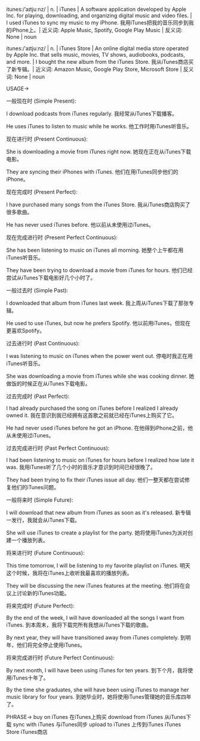 itunes:/ˈaɪtjuːnz/ | n. | iTunes | A software application developed by Apple Inc. for playing, downloading, and organizing digital music and video files. |  I used iTunes to sync my music to my iPhone. 我用iTunes把我的音乐同步到我的iPhone上。| 近义词: Apple Music, Spotify, Google Play Music | 反义词: None | noun

itunes:/ˈaɪtjuːnz/ | n. | iTunes Store |  An online digital media store operated by Apple Inc. that sells music, movies, TV shows, audiobooks, podcasts, and more. | I bought the new album from the iTunes Store. 我从iTunes商店买了新专辑。| 近义词: Amazon Music, Google Play Store, Microsoft Store | 反义词: None | noun


USAGE->

一般现在时 (Simple Present):

I download podcasts from iTunes regularly. 我经常从iTunes下载播客。

He uses iTunes to listen to music while he works. 他工作时用iTunes听音乐。


现在进行时 (Present Continuous):

She is downloading a movie from iTunes right now. 她现在正在从iTunes下载电影。

They are syncing their iPhones with iTunes. 他们在用iTunes同步他们的iPhone。


现在完成时 (Present Perfect):

I have purchased many songs from the iTunes Store. 我从iTunes商店购买了很多歌曲。

He has never used iTunes before. 他以前从未使用过iTunes。


现在完成进行时 (Present Perfect Continuous):

She has been listening to music on iTunes all morning. 她整个上午都在用iTunes听音乐。

They have been trying to download a movie from iTunes for hours. 他们已经尝试从iTunes下载电影好几个小时了。


一般过去时 (Simple Past):

I downloaded that album from iTunes last week. 我上周从iTunes下载了那张专辑。

He used to use iTunes, but now he prefers Spotify. 他以前用iTunes，但现在更喜欢Spotify。


过去进行时 (Past Continuous):

I was listening to music on iTunes when the power went out. 停电时我正在用iTunes听音乐。

She was downloading a movie from iTunes while she was cooking dinner. 她做饭的时候正在从iTunes下载电影。


过去完成时 (Past Perfect):

I had already purchased the song on iTunes before I realized I already owned it. 我在意识到我已经拥有这首歌之前就已经在iTunes上购买了它。

He had never used iTunes before he got an iPhone. 在他得到iPhone之前，他从未使用过iTunes。


过去完成进行时 (Past Perfect Continuous):

I had been listening to music on iTunes for hours before I realized how late it was. 我用iTunes听了几个小时的音乐才意识到时间已经很晚了。

They had been trying to fix their iTunes issue all day. 他们一整天都在尝试修复他们的iTunes问题。


一般将来时 (Simple Future):

I will download that new album from iTunes as soon as it's released.  新专辑一发行，我就会从iTunes下载。

She will use iTunes to create a playlist for the party. 她将使用iTunes为派对创建一个播放列表。


将来进行时 (Future Continuous):

This time tomorrow, I will be listening to my favorite playlist on iTunes. 明天这个时候，我将在iTunes上收听我最喜欢的播放列表。

They will be discussing the new iTunes features at the meeting. 他们将在会议上讨论新的iTunes功能。


将来完成时 (Future Perfect):

By the end of the week, I will have downloaded all the songs I want from iTunes. 到本周末，我将下载完所有我想从iTunes下载的歌曲。

By next year, they will have transitioned away from iTunes completely. 到明年，他们将完全停止使用iTunes。


将来完成进行时 (Future Perfect Continuous):

By next month, I will have been using iTunes for ten years. 到下个月，我将使用iTunes十年了。

By the time she graduates, she will have been using iTunes to manage her music library for four years. 到她毕业时，她将使用iTunes管理她的音乐库四年了。


PHRASE->
buy on iTunes  在iTunes上购买
download from iTunes 从iTunes下载
sync with iTunes  与iTunes同步
upload to iTunes 上传到iTunes
iTunes Store  iTunes商店
